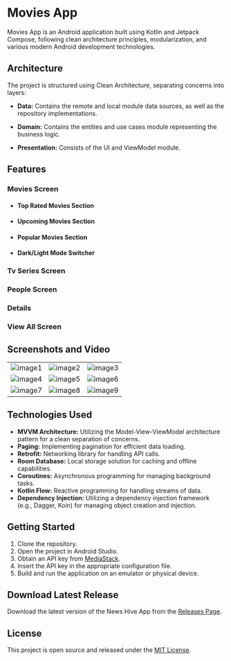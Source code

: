 # Movies App

Movies App is an Android application built using Kotlin and Jetpack Compose, following clean architecture principles, modularization, and various modern Android development technologies.

## Architecture

The project is structured using Clean Architecture, separating concerns into layers:

- **Data:** Contains the remote and local module data sources, as well as the repository implementations.

- **Domain:** Contains the entities and use cases module representing the business logic.

- **Presentation:** Consists of the UI and ViewModel module.

## Features

### Movies Screen

- #### Top Rated Movies Section

-   #### Upcoming Movies Section

-   #### Popular Movies Section

-   #### Dark/Light Mode Switcher

### Tv Series Screen

### People Screen

### Details

### View All Screen

## Screenshots and Video

<table>
  <tr>
    <td><img src="https://github.com/Abdallahx3x/NewsHive/assets/83548062/661082c4-a299-4b24-a567-81dba9cbc4f7" alt="image1"></td>
    <td><img src="https://github.com/Abdallahx3x/NewsHive/assets/83548062/6448ab85-f0c2-4222-8d63-90644b4c5089" alt="image2"></td>
    <td><img src="https://github.com/Abdallahx3x/NewsHive/assets/83548062/3a05e3e8-0523-4fed-9375-0fdf59bd6a21" alt="image3"></td>
  </tr>
  <tr>
    <td><img src="https://github.com/Abdallahx3x/NewsHive/assets/83548062/07018609-90d8-4f1f-802b-82268e2e23cf" alt="image4"></td>
    <td><img src="https://github.com/Abdallahx3x/NewsHive/assets/83548062/037541ef-c13f-458b-b6f9-a7928b0b8bd1" alt="image5"></td>
    <td><img src="https://github.com/Abdallahx3x/NewsHive/assets/83548062/feb5c0fe-73bc-45b7-9731-9e7904b3aa57" alt="image6"></td>
  </tr>
  <tr>
    <td><img src="https://github.com/Abdallahx3x/NewsHive/assets/83548062/101d3789-6736-465c-8e94-db469cf06e3d" alt="image7"></td>
    <td><img src="https://github.com/Abdallahx3x/NewsHive/assets/83548062/1a24dd6f-90f0-4386-842a-df9fa144a710" alt="image8"></td>
    <td><img src="https://github.com/Abdallahx3x/NewsHive/assets/83548062/d2e70ef5-4bd1-45f6-8f50-dc4a963601b7" alt="image9"></td>
  </tr>
</table>

## Technologies Used

- **MVVM Architecture:** Utilizing the Model-View-ViewModel architecture pattern for a clean separation of concerns.
- **Paging:** Implementing pagination for efficient data loading.
- **Retrofit:** Networking library for handling API calls.
- **Room Database:** Local storage solution for caching and offline capabilities.
- **Coroutines:** Asynchronous programming for managing background tasks.
- **Kotlin Flow:** Reactive programming for handling streams of data.
- **Dependency Injection:** Utilizing a dependency injection framework (e.g., Dagger, Koin) for managing object creation and injection.

## Getting Started

1. Clone the repository.
2. Open the project in Android Studio.
3. Obtain an API key from [MediaStack](https://mediastack.com/).
4. Insert the API key in the appropriate configuration file.
5. Build and run the application on an emulator or physical device.

## Download Latest Release

Download the latest version of the News Hive App from the [Releases Page](https://github.com/Abdallahx3x/NewsHive/releases/tag/v1.0.0).

## License

This project is open source and released under the [MIT License](LICENSE).
